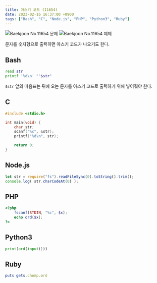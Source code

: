 ```yaml
---
title: 아스키 코드 (11654)
date: 2023-02-16 16:37:00 +0900
tags: ["Bash", "C", "Node.js", "PHP", "Python3", "Ruby"]
---
```


![Baekjoon No.11654 문제](https://cdn.jsdelivr.net/gh/kimzuni/cdn/blog/baekjoon-11654-1.png)
![Baekjoon No.11654 예제](https://cdn.jsdelivr.net/gh/kimzuni/cdn/blog/baekjoon-11654-2.png)

문자를 숫자형으로 출력하면 아스키 코드가 나오기도 한다.

## Bash

```bash
read str
printf '%d\n' "'$str"
```

`$str` 앞의 따옴표는 뒤에 오는 문자를 아스키 코드로 출력하기 위해 넣어줘야 한다.

## C

```c
#include <stdio.h>

int main(void) {
	char str;
	scanf("%c", &str);
	printf("%d\n", str);

	return 0;
}
```

## Node.js

```javascript
let str = require("fs").readFileSync(0).toString().trim();
console.log( str.charCodeAt(0) );
```

## PHP

```php
<?php
	fscanf(STDIN, "%c", $x);
	echo ord($x);
?>
```

## Python3

```python
print(ord(input()))
```

## Ruby

```ruby
puts gets.chomp.ord
```
